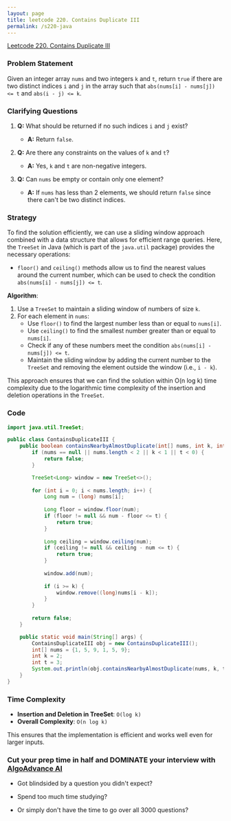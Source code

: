 ```yaml
---
layout: page
title: leetcode 220. Contains Duplicate III
permalink: /s220-java
---
```

[Leetcode 220. Contains Duplicate III](https://algoadvance.github.io/algoadvance/l220)
### Problem Statement

Given an integer array `nums` and two integers `k` and `t`, return `true` if there are two distinct indices `i` and `j` in the array such that `abs(nums[i] - nums[j]) <= t` and `abs(i - j) <= k`.

### Clarifying Questions

1. **Q:** What should be returned if no such indices `i` and `j` exist?
   - **A:** Return `false`.
   
2. **Q:** Are there any constraints on the values of `k` and `t`?
   - **A:** Yes, `k` and `t` are non-negative integers.

3. **Q:** Can `nums` be empty or contain only one element?
   - **A:** If `nums` has less than 2 elements, we should return `false` since there can't be two distinct indices.

### Strategy

To find the solution efficiently, we can use a sliding window approach combined with a data structure that allows for efficient range queries. Here, the `TreeSet` in Java (which is part of the `java.util` package) provides the necessary operations:
- `floor()` and `ceiling()` methods allow us to find the nearest values around the current number, which can be used to check the condition `abs(nums[i] - nums[j]) <= t`.

**Algorithm**:
1. Use a `TreeSet` to maintain a sliding window of numbers of size `k`.
2. For each element in `nums`:
   - Use `floor()` to find the largest number less than or equal to `nums[i]`.
   - Use `ceiling()` to find the smallest number greater than or equal to `nums[i]`.
   - Check if any of these numbers meet the condition `abs(nums[i] - nums[j]) <= t`.
   - Maintain the sliding window by adding the current number to the `TreeSet` and removing the element outside the window (i.e., `i - k`).

This approach ensures that we can find the solution within O(n log k) time complexity due to the logarithmic time complexity of the insertion and deletion operations in the `TreeSet`.

### Code

```java
import java.util.TreeSet;

public class ContainsDuplicateIII {
    public boolean containsNearbyAlmostDuplicate(int[] nums, int k, int t) {
        if (nums == null || nums.length < 2 || k < 1 || t < 0) {
            return false;
        }

        TreeSet<Long> window = new TreeSet<>();
        
        for (int i = 0; i < nums.length; i++) {
            Long num = (long) nums[i];
            
            Long floor = window.floor(num);
            if (floor != null && num - floor <= t) {
                return true;
            }
            
            Long ceiling = window.ceiling(num);
            if (ceiling != null && ceiling - num <= t) {
                return true;
            }
            
            window.add(num);
            
            if (i >= k) {
                window.remove((long)nums[i - k]);
            }
        }
        
        return false;
    }

    public static void main(String[] args) {
        ContainsDuplicateIII obj = new ContainsDuplicateIII();
        int[] nums = {1, 5, 9, 1, 5, 9};
        int k = 2;
        int t = 3;
        System.out.println(obj.containsNearbyAlmostDuplicate(nums, k, t)); // Expected: false
    }
}
```

### Time Complexity

- **Insertion and Deletion in TreeSet**: `O(log k)`
- **Overall Complexity**: `O(n log k)`

This ensures that the implementation is efficient and works well even for larger inputs.


### Cut your prep time in half and DOMINATE your interview with [AlgoAdvance AI](https://algoAdvance.com)

- Got blindsided by a question you didn't expect?

- Spend too much time studying?

- Or simply don't have the time to go over all 3000 questions?

